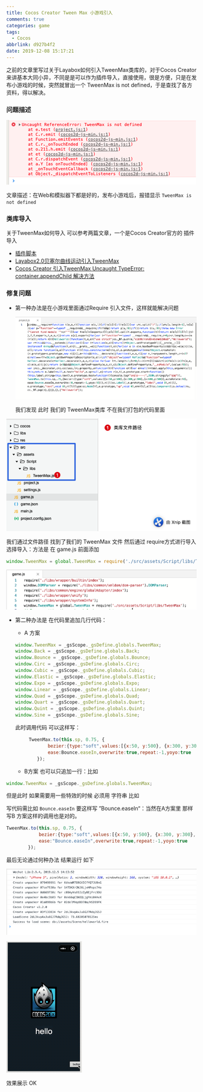 ```yaml
---
title: Cocos Creator Tween Max 小游戏引入
comments: true
categories: game
tags:
  - Cocos
abbrlink: d927b4f2
date: 2019-12-08 15:17:21
---
```


之前的文章里写过关于Layabox如何引入TweenMax类库的，对于Cocos Creator来讲基本大同小异，不同是是可以作为插件导入，直接使用，很是方便，只是在发布小游戏的时候，突然就冒出一个 TweenMax is not defined，于是查找了各方资料，得以解决。
<!--more-->

### 问题描述

![image-20191209155240060](Cocos-Creator-Tween-Max-小游戏引入/image-20191209155240060.png)

文章描述：在Web和模拟器下都是好的，发布小游戏后，报错显示 `TweenMax is not defined`

### 类库导入

关于TweenMax如何导入 可以参考两篇文章，一个是Cocos Creator官方的 插件导入

- [插件脚本](https://docs.cocos.com/creator/manual/zh/scripting/plugin-scripts.html)
- [Layabox2.0贝塞尔曲线运动引入TweenMax](http://blog.asroads.com/post/b0aa25e3.html)
- [Cocos Creator 引入TweenMax Uncaught TypeError: container.appendChild 解决方法](http://blog.asroads.com/post/2376105a.html)

### 修复问题

- 第一种办法是在小游戏里面通过Require 引入文件，这样就能解决问题

  ![image-20191209155413880](Cocos-Creator-Tween-Max-小游戏引入/image-20191209155413880.png)

  我们发现 此时 我们的 TweenMax类库 不在我们打包的代码里面

![image-20191209160225182](Cocos-Creator-Tween-Max-小游戏引入/image-20191209160225182.png)

我们通过文件路径 找到了我们的 TweenMax 文件 然后通过 require方式进行导入 选择导入：方法是 在 game.js 前面添加

```javascript
window.TweenMax = global.TweenMax = require('./src/assets/Script/libs/TweenMax');
```

![image-20191209160352310](Cocos-Creator-Tween-Max-小游戏引入/image-20191209160352310.png)

- 第二种办法是 在代码里追加几行代码：

  - A 方案

  ```javascript
  window.TweenMax = _gsScope._gsDefine.globals.TweenMax;
  window.Back = _gsScope._gsDefine.globals.Back;
  window.Bounce = _gsScope._gsDefine.globals.Bounce;
  window.Circ = _gsScope._gsDefine.globals.Circ;
  window.Cubic = _gsScope._gsDefine.globals.Cubic;
  window.Elastic = _gsScope._gsDefine.globals.Elastic;
  window.Expo = _gsScope._gsDefine.globals.Expo;
  window.Linear = _gsScope._gsDefine.globals.Linear;
  window.Quad = _gsScope._gsDefine.globals.Quad;
  window.Quart = _gsScope._gsDefine.globals.Quart;
  window.Quint = _gsScope._gsDefine.globals.Quint;
  window.Sine = _gsScope._gsDefine.globals.Sine;
  ```

  此时调用代码 可以这样写：

  ```javascript
       TweenMax.to(this.sp, 0.75, {
              bezier:{type:"soft",values:[{x:50, y:500}, {x:300, y:300}, {x:600, y:500}], autoRotate:true},
              ease:Bounce.easeIn,overwrite:true,repeat:-1,yoyo:true
          });
  ```

  - B方案 也可以只追加一行：比如

```javascript
window.TweenMax = _gsScope._gsDefine.globals.TweenMax;
```

但是此时 如果需要用一些特效的时候 必须用 字符串 比如 

写代码需比如  `Bounce.easeIn` 要这样写 ”Bounce.easeIn“：当然在A方案里 那样写B 方案这样的调用也是对的。

```javascript
TweenMax.to(this.sp, 0.75, {
            bezier:{type:"soft",values:[{x:50, y:500}, {x:300, y:300}, {x:600, y:500}], autoRotate:true},
            ease:"Bounce.easeIn",overwrite:true,repeat:-1,yoyo:true
        });
```

最后无论通过何种办法 结果运行 如下

![image-20191209160447270](Cocos-Creator-Tween-Max-小游戏引入/image-20191209160447270.png)

![result](Cocos-Creator-Tween-Max-小游戏引入/result.gif)

效果展示 OK